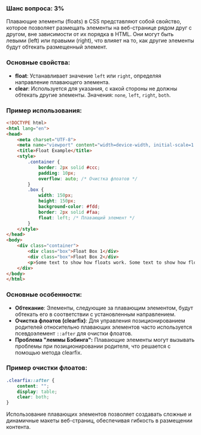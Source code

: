 ### Шанс вопроса: 3%

Плавающие элементы (floats) в CSS представляют собой свойство, которое позволяет размещать элементы на веб-странице рядом друг с другом, вне зависимости от их порядка в HTML. Они могут быть левыми (left) или правыми (right), что влияет на то, как другие элементы будут обтекать размещенный элемент.

### Основные свойства:
- **float**: Устанавливает значение `left` или `right`, определяя направление плавающего элемента.
- **clear**: Используется для указания, с какой стороны не должны обтекать другие элементы. Значения: `none`, `left`, `right`, `both`.

### Пример использования:
```html
<!DOCTYPE html>
<html lang="en">
<head>
    <meta charset="UTF-8">
    <meta name="viewport" content="width=device-width, initial-scale=1.0">
    <title>Float Example</title>
    <style>
        .container {
            border: 2px solid #ccc;
            padding: 10px;
            overflow: auto; /* Очистка флоатов */
        }
        .box {
            width: 150px;
            height: 150px;
            background-color: #fdd;
            border: 2px solid #faa;
            float: left; /* Плавающий элемент */
        }
    </style>
</head>
<body>
    <div class="container">
        <div class="box">Float Box 1</div>
        <div class="box">Float Box 2</div>
        <p>Some text to show how floats work. Some text to show how floats work. Some text to show how floats work.</p>
    </div>
</body>
</html>
```

### Основные особенности:
- **Обтекание**: Элементы, следующие за плавающим элементом, будут обтекать его в соответствии с установленным направлением.
- **Очистка флоатов (clearfix)**: Для управления позиционированием родителей относительно плавающих элементов часто используется псевдоэлемент `::after` для очистки флоатов.
- **Проблема "леммы Бэбинга":** Плавающие элементы могут вызывать проблемы при позиционировании родителя, что решается с помощью метода clearfix.

### Пример очистки флоатов:
```css
.clearfix::after {
    content: "";
    display: table;
    clear: both;
}
```

Использование плавающих элементов позволяет создавать сложные и динамичные макеты веб-страниц, обеспечивая гибкость в размещении контента.